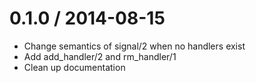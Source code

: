 
0.1.0 / 2014-08-15
==================

 * Change semantics of signal/2 when no handlers exist
 * Add add_handler/2 and rm_handler/1
 * Clean up documentation
